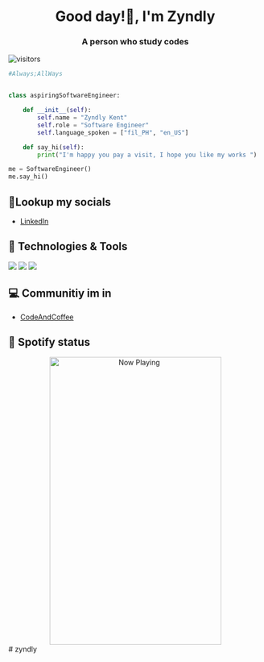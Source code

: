 <h1 align="center">Good day!👋, I'm Zyndly</h1>
<h3 align="center">A person who study codes</h3>


![visitors](https://visitor-badge.laobi.icu/badge?page_id=zyndly.zyndly)


```python
#Always;AllWays


class aspiringSoftwareEngineer:

    def __init__(self):
        self.name = "Zyndly Kent"
        self.role = "Software Engineer"
        self.language_spoken = ["fil_PH", "en_US"]

    def say_hi(self):
        print("I'm happy you pay a visit, I hope you like my works ")

me = SoftwareEngineer()
me.say_hi()
```

## 👀Lookup my socials
- [LinkedIn](https://www.linkedin.com/in/zyndlyy/)

## 🔧 Technologies & Tools

![](https://img.shields.io/badge/Editor-VS_Code-informational?style=flat&logo=visual-studio-code&logoColor=white&color=6aa6f8)
![](https://img.shields.io/badge/Code-Python-informational?style=flat&logo=python&logoColor=white&color=6aa6f8)
![](https://img.shields.io/badge/Tools-VB.NET-informational?style=flat&logo=vb.net&logoColor=white&color=6aa6f8)

## 💻 Communitiy im in
- [CodeAndCoffee](https://discord.link/codeandcoffee)

## 🎵 Spotify status

<div style="text-align: center">
    <a href="https://zyke-spotify.vercel.app/api/song/?opened">
        <img src="https://zyke-spotify.vercel.app/api/song" width="341" height="571" alt="Now Playing">
    </a>
</div># zyndly
